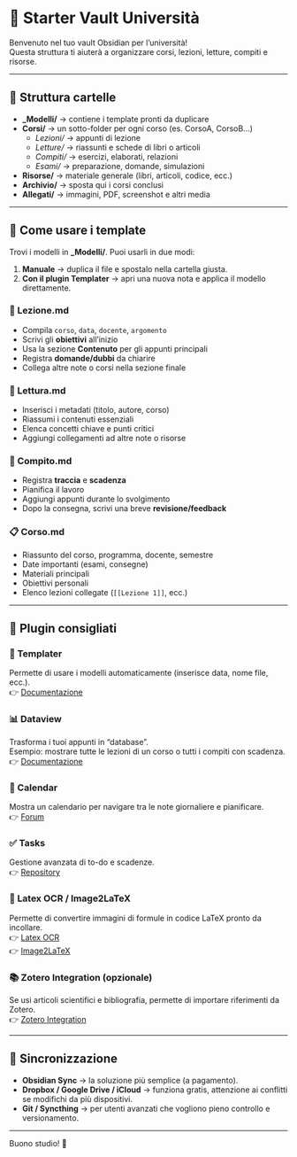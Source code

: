 # 📘 Starter Vault Università

Benvenuto nel tuo vault Obsidian per l’università!  
Questa struttura ti aiuterà a organizzare corsi, lezioni, letture, compiti e risorse.

---

## 📂 Struttura cartelle

- **_Modelli/** → contiene i template pronti da duplicare
- **Corsi/** → un sotto-folder per ogni corso (es. CorsoA, CorsoB…)
  - *Lezioni/* → appunti di lezione
  - *Letture/* → riassunti e schede di libri o articoli
  - *Compiti/* → esercizi, elaborati, relazioni
  - *Esami/* → preparazione, domande, simulazioni
- **Risorse/** → materiale generale (libri, articoli, codice, ecc.)
- **Archivio/** → sposta qui i corsi conclusi
- **Allegati/** → immagini, PDF, screenshot e altri media

---

## 📝 Come usare i template

Trovi i modelli in **_Modelli/**. Puoi usarli in due modi:
1. **Manuale** → duplica il file e spostalo nella cartella giusta.
2. **Con il plugin Templater** → apri una nuova nota e applica il modello direttamente.

### 📘 Lezione.md
- Compila `corso`, `data`, `docente`, `argomento`
- Scrivi gli **obiettivi** all’inizio
- Usa la sezione **Contenuto** per gli appunti principali
- Registra **domande/dubbi** da chiarire
- Collega altre note o corsi nella sezione finale

### 📖 Lettura.md
- Inserisci i metadati (titolo, autore, corso)
- Riassumi i contenuti essenziali
- Elenca concetti chiave e punti critici
- Aggiungi collegamenti ad altre note o risorse

### 📝 Compito.md
- Registra **traccia** e **scadenza**
- Pianifica il lavoro
- Aggiungi appunti durante lo svolgimento
- Dopo la consegna, scrivi una breve **revisione/feedback**

### 📋 Corso.md
- Riassunto del corso, programma, docente, semestre
- Date importanti (esami, consegne)
- Materiali principali
- Obiettivi personali
- Elenco lezioni collegate (`[[Lezione 1]]`, ecc.)

---

## 🔧 Plugin consigliati

### 📑 Templater
Permette di usare i modelli automaticamente (inserisce data, nome file, ecc.).  
👉 [Documentazione](https://silentvoid13.github.io/Templater/)

### 📊 Dataview
Trasforma i tuoi appunti in “database”.  
Esempio: mostrare tutte le lezioni di un corso o tutti i compiti con scadenza.  
👉 [Documentazione](https://blacksmithgu.github.io/obsidian-dataview/)

### 📅 Calendar
Mostra un calendario per navigare tra le note giornaliere e pianificare.  
👉 [Forum](https://forum.obsidian.md/t/calendar-plugin/164)

### ✅ Tasks
Gestione avanzata di to-do e scadenze.  
👉 [Repository](https://github.com/obsidian-tasks-group/obsidian-tasks)

### 🧮 Latex OCR / Image2LaTeX
Permette di convertire immagini di formule in codice LaTeX pronto da incollare.  
👉 [Latex OCR](https://github.com/lucasvanmol/obsidian-latex-ocr)  
👉 [Image2LaTeX](https://www.obsidianstats.com/plugins/image2latex)

### 📚 Zotero Integration (opzionale)
Se usi articoli scientifici e bibliografia, permette di importare riferimenti da Zotero.  
👉 [Zotero Integration](https://github.com/mgmeyers/obsidian-zotero-integration)

---

## 🔄 Sincronizzazione

- **Obsidian Sync** → la soluzione più semplice (a pagamento).
- **Dropbox / Google Drive / iCloud** → funziona gratis, attenzione ai conflitti se modifichi da più dispositivi.
- **Git / Syncthing** → per utenti avanzati che vogliono pieno controllo e versionamento.

---

Buono studio! 🚀
